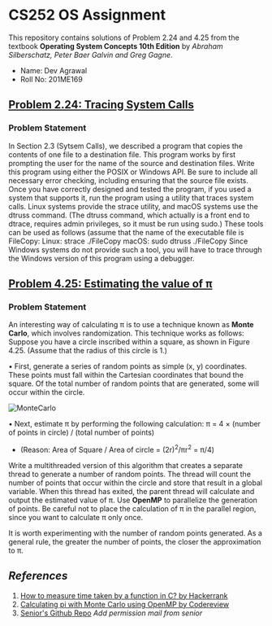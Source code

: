 # CS252 OS Assignment
This repository contains solutions of Problem 2.24 and 4.25 from the textbook **Operating System Concepts 10th Edition** by _Abraham Silberschatz, Peter Baer Galvin and Greg Gagne_. 
- Name: Dev Agrawal 
- Roll No: 201ME169

## [Problem 2.24: Tracing System Calls](https://github.com/DevAgrawal04/OperatingSystems_Assignment_CS252/tree/main/Q_2.24)

### Problem Statement
In Section 2.3 (Sytsem Calls), we described a program that copies the contents of one file
to a destination file. This program works by first prompting the user for
the name of the source and destination files. Write this program using
either the POSIX or Windows API. Be sure to include all necessary error
checking, including ensuring that the source file exists.
Once you have correctly designed and tested the program, if you used
a system that supports it, run the program using a utility that traces system calls. Linux systems provide the strace utility, and macOS systems
use the dtruss command. (The dtruss command, which actually is a
front end to dtrace, requires admin privileges, so it must be run using
sudo.) These tools can be used as follows (assume that the name of the
executable file is FileCopy:
Linux:
strace ./FileCopy
macOS:
sudo dtruss ./FileCopy
Since Windows systems do not provide such a tool, you will have to
trace through the Windows version of this program using a debugger.

## [Problem 4.25: Estimating the value of π](https://github.com/DevAgrawal04/OperatingSystems_Assignment_CS252/tree/main/Q_4.25)

### Problem Statement
An interesting way of calculating π is to use a technique known as **Monte
Carlo**, which involves randomization. This technique works as follows:
Suppose you have a circle inscribed within a square, as shown in
Figure 4.25. (Assume that the radius of this circle is 1.)

• First, generate a series of random points as simple (x, y) coordinates.
These points must fall within the Cartesian coordinates that bound
the square. Of the total number of random points that are generated,
some will occur within the circle.

![MonteCarlo](https://media.geeksforgeeks.org/wp-content/uploads/MonteCarlo.png)

• Next, estimate π by performing the following calculation:
π = 4 × (number of points in circle) / (total number of points)
- (Reason: Area of Square / Area of circle = (2r)<sup>2</sup>/πr<sup>2</sup>  = π/4)

Write a multithreaded version of this algorithm that creates a separate
thread to generate a number of random points. The thread will count
the number of points that occur within the circle and store that result
in a global variable. When this thread has exited, the parent thread will
calculate and output the estimated value of π.
Use **OpenMP** to parallelize the generation of points. Be
careful not to place the calculation of π in the parallel region, since you
want to calculate π only once.

It is worth experimenting with the number of random points generated. As a general rule, the
greater the number of points, the closer the approximation to π.


## _References_
1. [How to measure time taken by a function in C? by Hackerrank](https://www.geeksforgeeks.org/how-to-measure-time-taken-by-a-program-in-c/)
2. [Calculating pi with Monte Carlo using OpenMP by Codereview](https://codereview.stackexchange.com/questions/256274/calculating-pi-with-monte-carlo-using-openmp)
3. [Senior's Github Repo](https://github.com/sankronaldo/CS-252-OS-Assignment)
_Add permission mail from senior_
